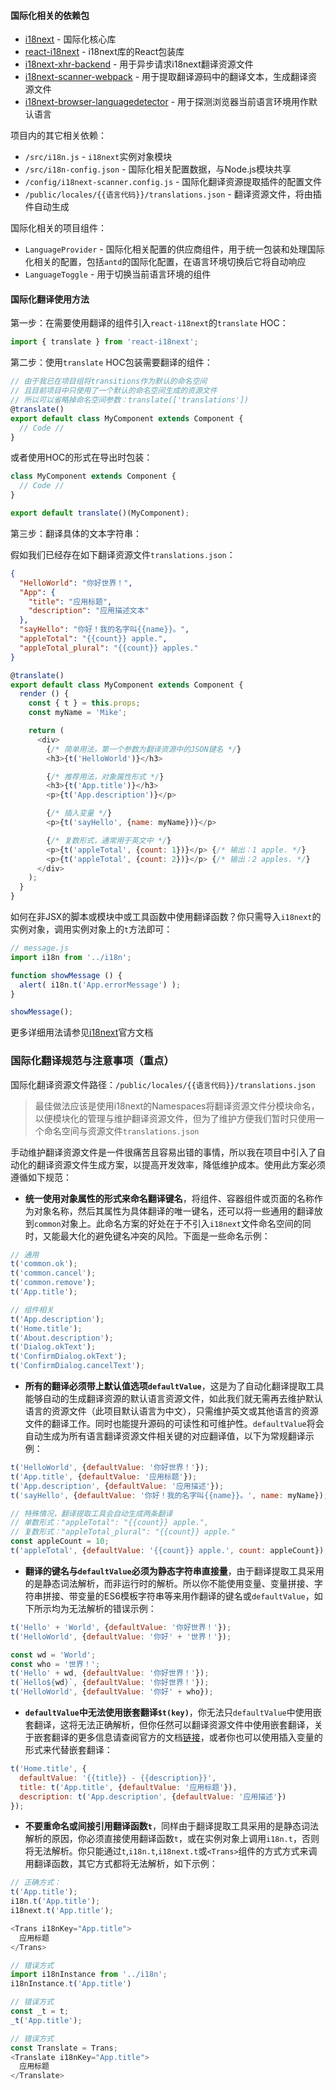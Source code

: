#### 国际化相关的依赖包

+ [i18next](https://www.i18next.com/) - 国际化核心库
+ [react-i18next](https://react.i18next.com/) - i18next库的React包装库
+ [i18next-xhr-backend](https://github.com/i18next/i18next-xhr-backend) - 用于异步请求i18next翻译资源文件
+ [i18next-scanner-webpack](https://github.com/ph1p/i18next-scanner-webpack) - 用于提取翻译源码中的翻译文本，生成翻译资源文件
+ [i18next-browser-languagedetector](https://github.com/i18next/i18next-browser-languageDetector) - 用于探测浏览器当前语言环境用作默认语言

项目内的其它相关依赖：

+ `/src/i18n.js` - `i18next`实例对象模块
+ `/src/i18n-config.json` - 国际化相关配置数据，与Node.js模块共享
+ `/config/i18next-scanner.config.js` - 国际化翻译资源提取插件的配置文件
+ `/public/locales/{{语言代码}}/translations.json` - 翻译资源文件，将由插件自动生成

国际化相关的项目组件：

+ `LanguageProvider` - 国际化相关配置的供应商组件，用于统一包装和处理国际化相关的配置，包括`antd`的国际化配置，在语言环境切换后它将自动响应
+ `LanguageToggle` - 用于切换当前语言环境的组件

#### 国际化翻译使用方法

第一步：在需要使用翻译的组件引入`react-i18next`的`translate` HOC：

```javascript
import { translate } from 'react-i18next';
```

第二步：使用`translate` HOC包装需要翻译的组件：

```javascript
// 由于我已在项目组将transitions作为默认的命名空间
// 且目前项目中只使用了一个默认的命名空间生成的资源文件
// 所以可以省略掉命名空间参数：translate(['translations'])
@translate()
export default class MyComponent extends Component {
  // Code //
}
```

或者使用HOC的形式在导出时包装：

```javascript
class MyComponent extends Component {
  // Code //
}

export default translate()(MyComponent);
```

第三步：翻译具体的文本字符串：

假如我们已经存在如下翻译资源文件`translations.json`：

```json
{
  "HelloWorld": "你好世界！",
  "App": {
    "title": "应用标题",
    "description": "应用描述文本"
  },
  "sayHello": "你好！我的名字叫{{name}}。",
  "appleTotal": "{{count}} apple.",
  "appleTotal_plural": "{{count}} apples."
}
```

```javascript
@translate()
export default class MyComponent extends Component {
  render () {
    const { t } = this.props;
    const myName = 'Mike';

    return (
      <div>
        {/* 简单用法，第一个参数为翻译资源中的JSON键名 */}
        <h3>{t('HelloWorld')}</h3>

        {/* 推荐用法，对象属性形式 */}
        <h3>{t('App.title')}</h3>
        <p>{t('App.description')}</p>

        {/* 插入变量 */}
        <p>{t('sayHello', {name: myName})}</p>

        {/* 复数形式，通常用于英文中 */}
        <p>{t('appleTotal', {count: 1})}</p> {/* 输出：1 apple. */}
        <p>{t('appleTotal', {count: 2})}</p> {/* 输出：2 apples. */}
      </div>
    );
  }
}
```

如何在非JSX的脚本或模块中或工具函数中使用翻译函数？你只需导入`i18next`的实例对象，调用实例对象上的`t`方法即可：

```javascript
// message.js
import i18n from '../i18n';

function showMessage () {
  alert( i18n.t('App.errorMessage') );
}

showMessage();
```

更多详细用法请参见[i18next](https://www.i18next.com/)官方文档

### 国际化翻译规范与注意事项（**重点**）

国际化翻译资源文件路径：`/public/locales/{{语言代码}}/translations.json`

> 最佳做法应该是使用i18next的Namespaces将翻译资源文件分模块命名，以便模块化的管理与维护翻译资源文件，但为了维护方便我们暂时只使用一个命名空间与资源文件`translations.json`

手动维护翻译资源文件是一件很痛苦且容易出错的事情，所以我在项目中引入了自动化的翻译资源文件生成方案，以提高开发效率，降低维护成本。使用此方案必须遵循如下规范：

* **统一使用对象属性的形式来命名翻译键名**，将组件、容器组件或页面的名称作为对象名称，然后其属性为具体翻译的唯一键名，还可以将一些通用的翻译放到`common`对象上。此命名方案的好处在于不引入`i18next`文件命名空间的同时，又能最大化的避免键名冲突的风险。下面是一些命名示例：

```javascript
// 通用
t('common.ok');
t('common.cancel');
t('common.remove');
t('App.title');

// 组件相关
t('App.description');
t('Home.title');
t('About.description');
t('Dialog.okText');
t('ConfirmDialog.okText');
t('ConfirmDialog.cancelText');
```

* **所有的翻译必须带上默认值选项`defaultValue`**，这是为了自动化翻译提取工具能够自动的生成翻译资源的默认语言资源文件，如此我们就无需再去维护默认语言的资源文件（此项目默认语言为中文），只需维护英文或其他语言的资源文件的翻译工作。同时也能提升源码的可读性和可维护性。`defaultValue`将会自动生成为所有语言翻译资源文件相关键的对应翻译值，以下为常规翻译示例：

```javascript
t('HelloWorld', {defaultValue: '你好世界！'});
t('App.title', {defaultValue: '应用标题'});
t('App.description', {defaultValue: '应用描述'});
t('sayHello', {defaultValue: '你好！我的名字叫{{name}}。', name: myName});

// 特殊情况，翻译提取工具会自动生成两条翻译
// 单数形式："appleTotal": "{{count}} apple.",
// 复数形式："appleTotal_plural": "{{count}} apple."
const appleCount = 10;
t('appleTotal', {defaultValue: '{{count}} apple.', count: appleCount});
```

* **翻译的键名与`defaultValue`必须为静态字符串直接量**，由于翻译提取工具采用的是静态词法解析，而非运行时的解析。所以你不能使用变量、变量拼接、字符串拼接、带变量的ES6模板字符串等来用作翻译的键名或`defaultValue`，如下所示均为无法解析的错误示例：

```javascript
t('Hello' + 'World', {defaultValue: '你好世界！'});
t('HelloWorld', {defaultValue: '你好' + '世界！'});

const wd = 'World';
const who = '世界！';
t('Hello' + wd, {defaultValue: '你好世界！'});
t(`Hello${wd}`, {defaultValue: '你好世界！'});
t('HelloWorld', {defaultValue: '你好' + who});
```

* **`defaultValue`中无法使用嵌套翻译`$t(key)`**，你无法只`defaultValue`中使用嵌套翻译，这将无法正确解析，但你任然可以翻译资源文件中使用嵌套翻译，关于嵌套翻译的更多信息请查阅官方的文档[链接](https://www.i18next.com/translation-function/nesting)，或者你也可以使用插入变量的形式来代替嵌套翻译：

```javascript
t('Home.title', {
  defaultValue: '{{title}} - {{description}}',
  title: t('App.title', {defaultValue: '应用标题'}),
  description: t('App.description', {defaultValue: '应用描述'})
});
```

* **不要重命名或间接引用翻译函数`t`**，同样由于翻译提取工具采用的是静态词法解析的原因，你必须直接使用翻译函数`t`，或在实例对象上调用`i18n.t`，否则将无法解析。你只能通过`t`,`i18n.t`,`i18next.t`或`<Trans>`组件的方式方式来调用翻译函数，其它方式都将无法解析，如下示例：

```javascript
// 正确方式：
t('App.title');
i18n.t('App.title');
i18next.t('App.title');

<Trans i18nKey="App.title">
  应用标题
</Trans>

// 错误方式
import i18nInstance from '../i18n';
i18nInstance.t('App.title')

// 错误方式
const _t = t;
_t('App.title');

// 错误方式
const Translate = Trans;
<Translate i18nKey="App.title">
  应用标题
</Translate>
```
